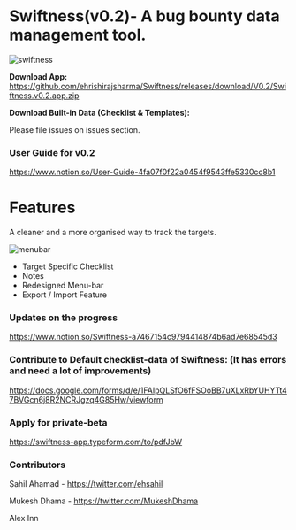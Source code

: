 # Swiftness(v0.2)- A bug bounty data management tool. 

![swiftness](https://image.ibb.co/i6qBcT/mac_os_swiftness.png)


**Download App:** https://github.com/ehrishirajsharma/Swiftness/releases/download/V0.2/Swiftness.v0.2.app.zip

**Download Built-in Data (Checklist & Templates):**

Please file issues on issues section.

### **User Guide for v0.2**

https://www.notion.so/User-Guide-4fa07f0f22a0454f9543ffe5330cc8b1

  
# Features

A cleaner and a more organised way to track the targets.

![menubar](https://preview.ibb.co/kj7Sj8/Screen_Shot_2018_07_13_at_10_34_02_PM.png)

- Target Specific Checklist
- Notes
- Redesigned Menu-bar
- Export / Import Feature


### Updates on the progress

https://www.notion.so/Swiftness-a7467154c9794414874b6ad7e68545d3



### Contribute to Default checklist-data of Swiftness: (It has errors and need a lot of improvements)

https://docs.google.com/forms/d/e/1FAIpQLSfO6fFSOoBB7uXLxRbYUHYTt47BVGcn6j8R2NCRJgzq4G85Hw/viewform



### Apply for private-beta

https://swiftness-app.typeform.com/to/pdfJbW



### Contributors 

Sahil Ahamad - https://twitter.com/ehsahil

Mukesh Dhama - https://twitter.com/MukeshDhama

Alex Inn
